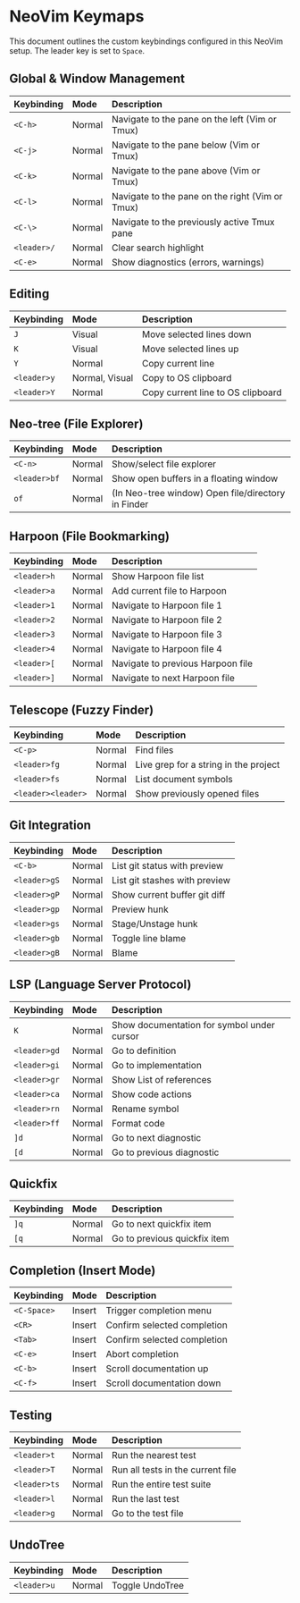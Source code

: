 # NeoVim Keymaps

This document outlines the custom keybindings configured in this NeoVim setup. The leader key is set to `Space`.

## Global & Window Management

| Keybinding      | Mode   | Description                                       |
| :-------------- | :----- | :------------------------------------------------ |
| `<C-h>`         | Normal | Navigate to the pane on the left (Vim or Tmux)    |
| `<C-j>`         | Normal | Navigate to the pane below (Vim or Tmux)          |
| `<C-k>`         | Normal | Navigate to the pane above (Vim or Tmux)          |
| `<C-l>`         | Normal | Navigate to the pane on the right (Vim or Tmux)   |
| `<C-\>`         | Normal | Navigate to the previously active Tmux pane       |
| `<leader>/`     | Normal | Clear search highlight                            |
| `<C-e>`         | Normal | Show diagnostics (errors, warnings)               |

## Editing

| Keybinding | Mode           | Description                       |
| :--------- | :------------- | :-------------------------------- |
| `J`        | Visual         | Move selected lines down          |
| `K`        | Visual         | Move selected lines up            |
| `Y`        | Normal         | Copy current line                 |
| `<leader>y`| Normal, Visual | Copy to OS clipboard              |
| `<leader>Y`| Normal         | Copy current line to OS clipboard |

## Neo-tree (File Explorer)

| Keybinding   | Mode   | Description                                        |
| :----------- | :----- | :------------------------------------------------- |
| `<C-n>`      | Normal | Show/select file explorer                          |
| `<leader>bf` | Normal | Show open buffers in a floating window             |
| `of`         | Normal | (In Neo-tree window) Open file/directory in Finder |

## Harpoon (File Bookmarking)

| Keybinding   | Mode   | Description                     |
| :----------- | :----- | :------------------------------ |
| `<leader>h`  | Normal | Show Harpoon file list          |
| `<leader>a`  | Normal | Add current file to Harpoon     |
| `<leader>1`  | Normal | Navigate to Harpoon file 1      |
| `<leader>2`  | Normal | Navigate to Harpoon file 2      |
| `<leader>3`  | Normal | Navigate to Harpoon file 3      |
| `<leader>4`  | Normal | Navigate to Harpoon file 4      |
| `<leader>[`  | Normal | Navigate to previous Harpoon file |
| `<leader>]`  | Normal | Navigate to next Harpoon file   |

## Telescope (Fuzzy Finder)

| Keybinding      | Mode   | Description                               |
| :-------------- | :----- | :---------------------------------------- |
| `<C-p>`         | Normal | Find files                                |
| `<leader>fg`    | Normal | Live grep for a string in the project     |
| `<leader>fs`     | Normal | List document symbols                     |
| `<leader><leader>` | Normal | Show previously opened files              |

## Git Integration

| Keybinding   | Mode   | Description                     |
| :----------- | :----- | :------------------------------ |
| `<C-b>`      | Normal | List git status with preview    |
| `<leader>gS` | Normal | List git stashes with preview   |
| `<leader>gP` | Normal | Show current buffer git diff    |
| `<leader>gp` | Normal | Preview hunk                    |
| `<leader>gs` | Normal | Stage/Unstage hunk              |
| `<leader>gb` | Normal | Toggle line blame               |
| `<leader>gB` | Normal | Blame                           |

## LSP (Language Server Protocol)

| Keybinding   | Mode   | Description                               |
| :----------- | :----- | :---------------------------------------- |
| `K`          | Normal | Show documentation for symbol under cursor|
| `<leader>gd` | Normal | Go to definition                          |
| `<leader>gi` | Normal | Go to implementation                      |
| `<leader>gr` | Normal | Show List of references                   |
| `<leader>ca` | Normal | Show code actions                         |
| `<leader>rn` | Normal | Rename symbol                             |
| `<leader>ff` | Normal | Format code                               |
| `]d`         | Normal | Go to next diagnostic                     |
| `[d`         | Normal | Go to previous diagnostic                 |

## Quickfix

| Keybinding | Mode   | Description                        |
| :--------- | :----- | :--------------------------------- |
| `]q`       | Normal | Go to next quickfix item           |
| `[q`       | Normal | Go to previous quickfix item       |

## Completion (Insert Mode)

| Keybinding  | Mode   | Description                 |
| :---------- | :----- | :-------------------------- |
| `<C-Space>` | Insert | Trigger completion menu     |
| `<CR>`      | Insert | Confirm selected completion |
| `<Tab>`     | Insert | Confirm selected completion |
| `<C-e>`     | Insert | Abort completion            |
| `<C-b>`     | Insert | Scroll documentation up     |
| `<C-f>`     | Insert | Scroll documentation down   |

## Testing

| Keybinding   | Mode   | Description                       |
| :----------- | :----- | :-------------------------------- |
| `<leader>t`  | Normal | Run the nearest test              |
| `<leader>T`  | Normal | Run all tests in the current file |
| `<leader>ts` | Normal | Run the entire test suite         |
| `<leader>l`  | Normal | Run the last test                 |
| `<leader>g`  | Normal | Go to the test file               |

## UndoTree

| Keybinding | Mode   | Description       |
| :--------- | :----- | :---------------- |
| `<leader>u`| Normal | Toggle UndoTree   |
